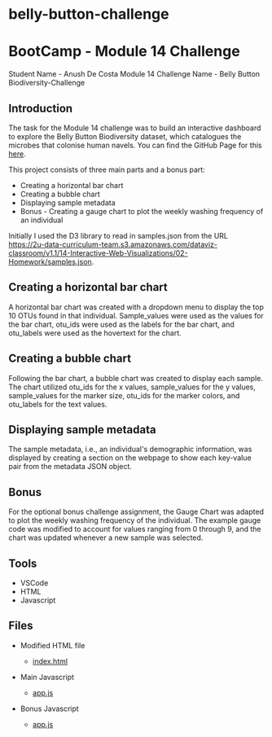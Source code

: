 # belly-button-challenge

# BootCamp - Module 14 Challenge

Student Name - Anush De Costa Module 14 Challenge Name - Belly Button Biodiversity-Challenge

## Introduction

The task for the Module 14 challenge was to build an interactive dashboard to explore the Belly Button Biodiversity dataset, which catalogues the microbes that colonise human navels.
You can find the GitHub Page for this <a href="https://anushdecosta.github.io/belly-button-challenge/" target="_blank">here</a>.

This project consists of three main parts and a bonus part:

- Creating a horizontal bar chart
- Creating a bubble chart
- Displaying sample metadata
- Bonus - Creating a gauge chart to plot the weekly washing frequency of an individual

Initially I used the D3 library to read in samples.json from the URL <https://2u-data-curriculum-team.s3.amazonaws.com/dataviz-classroom/v1.1/14-Interactive-Web-Visualizations/02-Homework/samples.json>.

## Creating a horizontal bar chart

A horizontal bar chart was created with a dropdown menu to display the top 10 OTUs found in that individual. Sample_values were used as the values for the bar chart, otu_ids were used as the labels for the bar chart, and otu_labels were used as the hovertext for the chart.

## Creating a bubble chart

Following the bar chart, a bubble chart was created to display each sample. The chart utilized otu_ids for the x values, sample_values for the y values, sample_values for the marker size, otu_ids for the marker colors, and otu_labels for the text values.

## Displaying sample metadata

The sample metadata, i.e., an individual's demographic information, was displayed by creating a section on the webpage to show each key-value pair from the metadata JSON object.

## Bonus

For the optional bonus challenge assignment, the Gauge Chart was adapted to plot the weekly washing frequency of the individual. The example gauge code was modified to account for values ranging from 0 through 9, and the chart was updated whenever a new sample was selected.

## Tools

- VSCode
- HTML
- Javascript

## Files

- Modified HTML file

  - [index.html](./index.html)

- Main Javascript

  - [app.js](./static/js/app.js)

- Bonus Javascript
  - [app.js](./static/js/bonus.js)
